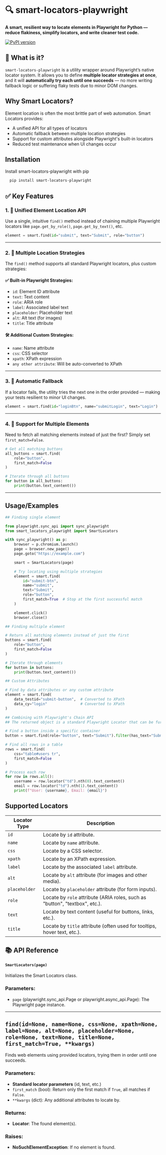 # 🔍 smart-locators-playwright

**A smart, resilient way to locate elements in Playwright for Python — reduce flakiness, simplify locators, and write cleaner test code.**

[![PyPI version](https://badge.fury.io/py/smart-locators-playwright.svg)](https://pypi.org/project/smart-locators-playwright/)

## 🚀 What is it?

`smart-locators-playwright` is a utility wrapper around Playwright’s native locator system. It allows you to define **multiple locator strategies at once**, and it will **automatically try each until one succeeds** — no more writing fallback logic or suffering flaky tests due to minor DOM changes.

## Why Smart Locators?
Element location is often the most brittle part of web automation. Smart Locators provides:

- A unified API for all types of locators
- Automatic fallback between multiple location strategies
- Support for custom attributes alongside Playwright's built-in locators
- Reduced test maintenance when UI changes occur
## Installation

Install smart-locators-playwright with pip

```bash
  pip install smart-locators-playwright
```
    

## ✅ Key Features

### 1. 🔗 Unified Element Location API

Use a single, intuitive `find()` method instead of chaining multiple Playwright locators like `page.get_by_role()`, `page.get_by_text()`, etc.

```python
element = smart.find(id="submit", text="Submit", role="button")
```

---

### 2. 🧩 Multiple Location Strategies

The `find()` method supports all standard Playwright locators, plus custom strategies:

#### ✅ Built-in Playwright Strategies:
- `id`: Element ID attribute
- `text`: Text content
- `role`: ARIA role
- `label`: Associated label text
- `placeholder`: Placeholder text
- `alt`: Alt text (for images)
- `title`: Title attribute

#### 🛠️ Additional Custom Strategies:
- `name`: Name attribute
- `css`: CSS selector
- `xpath`: XPath expression
- `any other attribute`: Will be auto-converted to XPath

---

### 3. 🔄 Automatic Fallback

If a locator fails, the utility tries the next one in the order provided — making your tests resilient to minor UI changes.

```python
element = smart.find(id="loginBtn", name="submitLogin", text="Login")
```

---

### 4. 👥 Support for Multiple Elements

Need to fetch all matching elements instead of just the first? Simply set `first_match=False`.

```python
# Get all matching buttons
all_buttons = smart.find(
    role="button",
    first_match=False
)

# Iterate through all buttons
for button in all_buttons:
    print(button.text_content())
```

---



## Usage/Examples

```python
## Finding single element

from playwright.sync_api import sync_playwright
from smart_locators_playwright import SmartLocators

with sync_playwright() as p:
    browser = p.chromium.launch()
    page = browser.new_page()
    page.goto("https://example.com")

    smart = SmartLocators(page)

    # Try locating using multiple strategies
    element = smart.find(
        id="submit-btn",
        name="submit",
        text="Submit",
        role="button",
        first_match=True  # Stop at the first successful match
    )

    element.click()
    browser.close()

```


```python
## Finding multiple element

# Return all matching elements instead of just the first
buttons = smart.find(
    role="button",
    first_match=False
)

# Iterate through elements
for button in buttons:
    print(button.text_content())
```

```python
## Custom Attributes

# Find by data attributes or any custom attribute
element = smart.find(
    data_testid="submit-button",  # Converted to XPath
    data_cy="login"               # Converted to XPath
)
```

```python
## Combining with Playwright's Chain API
## The returned object is a standard Playwright Locator that can be further refined:

# Find a button inside a specific container
button = smart.find(role="button", text="Submit").filter(has_text="Submit")
```

```python
# Find all rows in a table
rows = smart.find(
    css="table#users tr",
    first_match=False
)

# Process each row
for row in rows.all():
    username = row.locator("td").nth(0).text_content()
    email = row.locator("td").nth(1).text_content()
    print(f"User: {username}, Email: {email}")
```
## Supported Locators

| Locator Type | Description                                                    |
|--------------|----------------------------------------------------------------|
| `id`         | Locate by `id` attribute.                                    |
| `name`       | Locate by `name` attribute.                                  |
| `css`        | Locate by a CSS selector.                                    |
| `xpath`      | Locate by an XPath expression.                               |
| `label`      | Locate by the associated `label` attribute.                  |
| `alt`        | Locate by `alt` attribute (for images and other media).       |
| `placeholder`| Locate by `placeholder` attribute (for form inputs).         |
| `role`       | Locate by `role` attribute (ARIA roles, such as "button", "textbox", etc.). |
| `text`       | Locate by text content (useful for buttons, links, etc.).    |
| `title`      | Locate by `title` attribute (often used for tooltips, hover text, etc.). |


## 📚 API Reference

#### `SmartLocators(page)`

Initializes the Smart Locators class.

### Parameters:
- `page` (playwright.sync_api.Page or playwright.async_api.Page): The Playwright page instance.

---

## `find(id=None, name=None, css=None, xpath=None, label=None, alt=None, placeholder=None, role=None, text=None, title=None, first_match=True, **kwargs)`

Finds web elements using provided locators, trying them in order until one succeeds.

### Parameters:
- **Standard locator parameters** (id, text, etc.)
- `first_match` (bool): Return only the first match if `True`, all matches if `False`.
- `**kwargs` (dict): Any additional attributes to locate by.

### Returns:
- **Locator**: The found element(s).

### Raises:
- **NoSuchElementException**: If no element is found.
